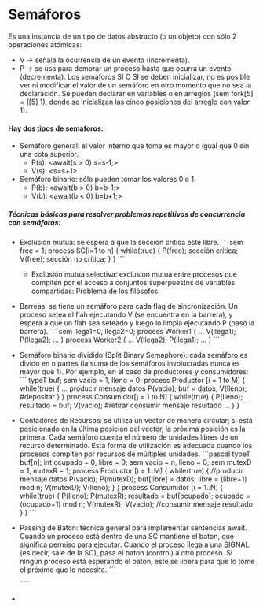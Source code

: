 # Semáforos

Es una instancia de un tipo de datos abstracto (o un objeto) con sólo 2 operaciones atómicas:
- V -> señala la ocurrencia de un evento (incrementa).
- P -> se usa para demorar un proceso hasta que ocurra un evento (decrementa).
Los semáforos SI O SI se deben inicializar, no es posible ver ni modificar el valor de un semáforo en otro momento que no sea la declaración. Se pueden declarar en variables o en arreglos (sem fork[5] = ([5] 1), donde se inicializan las cinco posiciones del arreglo con valor 1).

#### Hay dos tipos de semáforos:
- Semáforo general: el valor interno que toma es mayor o igual que 0 sin una cota superior.
  - P(s): <await(s > 0) s=s-1;>
  - V(s): <s=s+1>
- Semáforo binario: sólo pueden tomar los valores 0 o 1.
  - P(b): <await(b > 0) b=b-1;>
  - V(b): <await(b < 0) b=b+1;>

##### Técnicas básicas para resolver problemas repetitivos de concurrencia con semáforos:
- Exclusión mutua: se espera a que la sección crítica esté libre.
      ´´´
      sem free = 1;
      process SC[i=1 to n]
      {
        while(true)
        { P(free);
          sección crítica;
          V(free);
          sección no crítica;
        }
      }
      ´´´
  - Exclusión mutua selectiva: exclusion mutua entre procesos que compiten por el acceso a conjuntos superpuestos de variables compartidas: Problema de los filósofos.
- Barreas: se tiene un semáforo para cada flag de sincronización. Un proceso setea el flah ejecutando V (se encuentra en la barrera), y espera a que un flah sea seteado y luego lo limpia ejecutando P (pasó la barrera).
      ´´´
      sem llega1=0, llega2=0;
      process Worker1
      { ...
        V(llega1); P(llega2);
        ...
      }
      process Worker2
      { ...
        V(llega2); P(llega1);
        ...
      }
      ´´´
- Semáforo binario dividido (Split Binary Semaphore): cada semáforo es divido en n partes (la suma de los semáforos involucradas nunca es mayor que 1). Por ejemplo, en el caso de productores y consumidores:
      ´´´
      typeT buf; sem vacio = 1, lleno = 0;
      process Productor [i = 1 to M]
      { while(true)
        { ...
          producir mensaje datos
          P(vacio); buf = datos; V(lleno); #depositar
        }
      }
      process Consumidor[j = 1 to N]
      { while(true)
        { P(lleno); resultado = buf; V(vacio); #retirar
          consumir mensaje resultado
          ...
        }
      }
      ´´´
- Contadores de Recursos: se utiliza un vector de manera circular; si está posicionado en la última posición del vector, la próxima posición es la primera. Cada semáforo cuenta el número de unidades libres de un recurso determinado. Esta forma de utilización es adecuada cuando los procesos compiten por recursos de múltiples unidades.
    ´´´pascal
      typeT buf[n]; int ocupado = 0, libre = 0;
      sem vacio = n, lleno = 0;
      sem mutexD = 1, mutexR = 1;
      process Productor [i = 1..M]
      { while(true)
        { //producir mensaje datos
          P(vacio);
          P(mutexD); buf[libre] = datos; libre = (libre+1) mod n; V(mutexD);
          V(lleno);
        }
      }
      process Consumidor [i = 1..N]
      { while(true)
        { P(lleno);
          P(mutexR); resultado = buf[ocupado]; ocupado = (ocupado+1) mod n; V(mutexR);
          V(vacio);
          //consumir mensaje resultado
        }
      }
    ´´´
- Passing de Baton: técnica general para implementar sentencias await. Cuando un proceso está dentro de una SC mantiene el baton, que significa permiso para ejecutar. Cuando el proceso llega a una SIGNAL (es decir, sale de la SC), pasa el baton (control) a otro proceso. Si ningún proceso está esperando el baton, este se libera para que lo tome el próximo que lo necesite.
      ´´´
      
      ´´´
- 